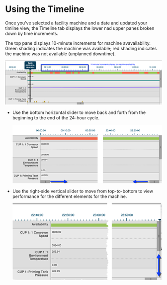 # Using the Timeline

Once you've selected a facility machine and a date and updated your timline view, the Timeline tab displays the lower nad upper panes broken down by time increments.

The top pane displays 10-minute increments for machine avavailability. Green shading indicates the machine was available; red shading indicates the machine was not available \(unplanned downtime\).

![](images/topPane.png)

-   Use the bottom horizontal slider to move back and forth from the beginning to the end of the 24-hour cycle.

    ![](images/sliderTop.png)

-   Use the right-side vertical slider to move from top-to-bottom to view performance for the different elements for the machine.

    ![](images/sligerTopHoriz.png)
